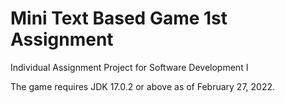 # Mini Text Based Game 1st Assignment
Individual Assignment Project for Software Development I 

The game requires JDK 17.0.2 or above as of February 27, 2022.
